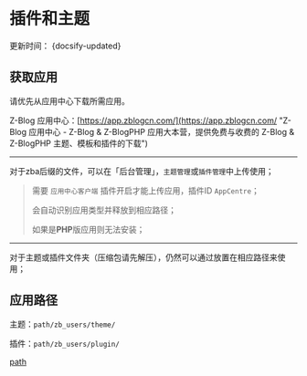 # 插件和主题

更新时间： {docsify-updated}

## 获取应用

请优先从应用中心下载所需应用。

Z-Blog 应用中心：[https://app.zblogcn.com/](https://app.zblogcn.com/ "Z-Blog 应用中心 - Z-Blog & Z-BlogPHP 应用大本营，提供免费与收费的 Z-Blog & Z-BlogPHP 主题、模板和插件的下载")

---

对于zba后缀的文件，可以在「后台管理」，`主题管理`或`插件管理`中上传使用；

> 需要 `应用中心客户端` 插件开启才能上传应用，插件ID `AppCentre`；
>
> 会自动识别应用类型并释放到相应路径；
>
> 如果是**PHP**版应用则无法安装；

---

对于主题或插件文件夹（压缩包请先解压），仍然可以通过放置在相应路径来使用；

## 应用路径

主题：`path/zb_users/theme/`

插件：`path/zb_users/plugin/`

[path](terms/path.md ':include')
